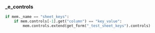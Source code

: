 ### _e_controls
```python
if mem._name == "sheet_keys":
    if mem.controls[-1].get("column") == "key_value":
        mem.controls.extend(get_form("_test_sheet_keys").controls)
```